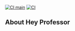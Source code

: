 [![CI main](https://github.com/bryanmoreira/hey-professor/actions/workflows/laravel.yml/badge.svg?branch=develop)](https://github.com/bryanmoreira/hey-professor/actions/workflows/laravel.yml)
[![CI](https://github.com/bryanmoreira/hey-professor/actions/workflows/laravel.yml/badge.svg?branch=main)](https://github.com/bryanmoreira/hey-professor/actions/workflows/laravel.yml)

## About Hey Professor

